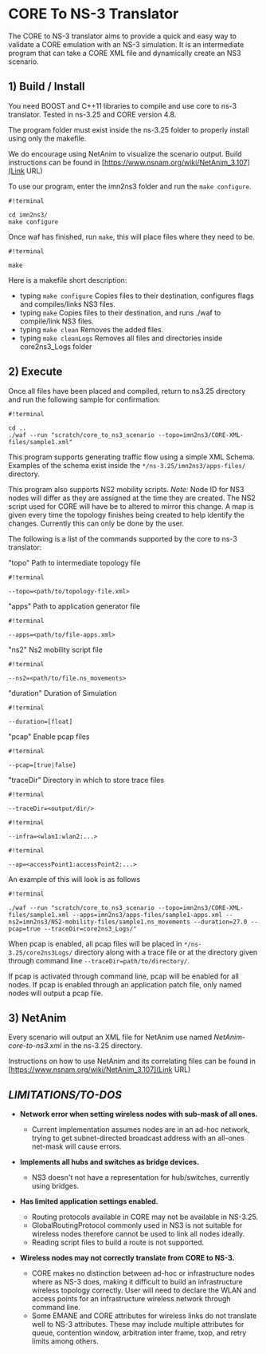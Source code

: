 # CORE To NS-3 Translator #
The CORE to NS-3 translator aims to provide a quick and easy way to validate a CORE emulation with an NS-3 simulation. 
It is an intermediate program that can take a CORE XML file and dynamically create an NS3 scenario.

## 1) Build / Install ##

You need BOOST and C++11 libraries to compile and use core to ns-3 translator.
Tested in ns-3.25 and CORE version 4.8.

The program folder must exist inside the ns-3.25 folder to properly install using only the makefile.

We do encourage using NetAnim to visualize the scenario output. Build instructions can be found in
[https://www.nsnam.org/wiki/NetAnim_3.107](Link URL)

To use our program, enter the imn2ns3 folder and run the `make configure`.

```
#!terminal

cd imn2ns3/
make configure
```


Once waf has finished, run `make`, this will place files where they need to be.
```
#!terminal

make
```

Here is a makefile short description:
 
* typing `make configure` Copies files to their destination, configures flags and compiles/links NS3 files.
* typing `make`           Copies files to their destination, and runs ./waf to compile/link NS3 files.
* typing `make clean`     Removes <some of> the added files.
* typing `make cleanLogs` Removes all files and directories inside core2ns3_Logs folder

## 2) Execute ##

Once all files have been placed and compiled, return to ns3.25 directory and run
the following sample for confirmation:

```
#!terminal

cd ..
./waf --run "scratch/core_to_ns3_scenario --topo=imn2ns3/CORE-XML-files/sample1.xml"
```

This program supports generating traffic flow using a simple XML Schema.
Examples of the schema exist inside the `*/ns-3.25/imn2ns3/apps-files/` directory.

This program also supports NS2 mobility scripts.
*Note:* Node ID for NS3 nodes will differ as they are assigned at the time  they are
created. The NS2 script used for CORE will have be to altered to mirror this change.
A map is given every time the topology finishes being created to help identify the changes.
Currently this can only be done by the user.

The following is a list of the commands supported by the core to ns-3 translator:

"topo" Path to intermediate topology file

```
#!terminal

--topo=<path/to/topology-file.xml>
```

"apps" Path to application generator file

```
#!terminal

--apps=<path/to/file-apps.xml>
```

"ns2" Ns2 mobility script file

```
#!terminal

--ns2=<path/to/file.ns_movements>
```

"duration" Duration of Simulation

```
#!terminal

--duration=[float]
```

"pcap" Enable pcap files

```
#!terminal

--pcap=[true|false]
```

"traceDir" Directory in which to store trace files

```
#!terminal

--traceDir=<output/dir/>
```

```
#!terminal

--infra=<wlan1:wlan2:...>
```

```
#!terminal

--ap=<accessPoint1:accessPoint2:...>
```


An example of this will look is as follows
```
#!terminal

./waf --run "scratch/core_to_ns3_scenario --topo=imn2ns3/CORE-XML-files/sample1.xml --apps=imn2ns3/apps-files/sample1-apps.xml --ns2=imn2ns3/NS2-mobility-files/sample1.ns_movements --duration=27.0 --pcap=true --traceDir=core2ns3_Logs/"
```

When pcap is enabled, all pcap files will be placed in `*/ns-3.25/core2ns3Logs/` directory along with a trace file 
or at the directory given through command line `--traceDir=path/to/directory/`.

If pcap is activated through command line, pcap will be enabled for all nodes.
If pcap is enabled through an application patch file, only named nodes will output a pcap file.

## 3) NetAnim ##

Every scenario will output an XML file for NetAnim use named *NetAnim-core-to-ns3.xml* in the ns-3.25 directory.

Instructions on how to use NetAnim and its correlating files can be found in 
[https://www.nsnam.org/wiki/NetAnim_3.107](Link URL)

## ***LIMITATIONS/TO-DOS*** ##

* **Network error when setting wireless nodes with sub-mask of all ones.**
    - Current implementation assumes nodes are in an ad-hoc network, trying to
      get subnet-directed broadcast address with an all-ones net-mask will
      cause errors.

* **Implements all hubs and switches as bridge devices.**
    - NS3 doesn't not have a representation for hub/switches, currently
      using bridges.

* **Has limited application settings enabled.**
    - Routing protocols available in CORE may not be available in NS-3.25.
    - GlobalRoutingProtocol commonly used in NS3 is not suitable for wireless
      nodes therefore cannot be used to link all nodes ideally.
    - Reading script files to build a route is not supported.

* **Wireless nodes may not correctly translate from CORE to NS-3.**
    - CORE makes no distinction between ad-hoc or infrastructure nodes where as
      NS-3 does, making it difficult to build an infrastructure wireless topology correctly.
      User will need to declare the WLAN and access points for an infrastructure wireless 
      network through command line.
    - Some EMANE and CORE attributes for wireless links do not translate well to NS-3
      attributes. These may include multiple attributes for queue, contention window,
      arbitration inter frame, txop, and retry limits among others.